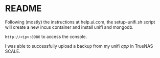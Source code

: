 # README

Following (mostly) the instructions at help.ui.com, the setup-unifi.sh script will create a new incus container and
install unifi and mongodb.

`http://<ip>:8080` to access the console.

I was able to successfully upload a backup from my unifi _app_ in TrueNAS SCALE.
